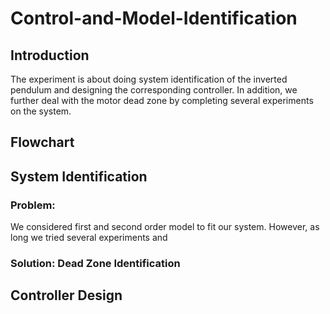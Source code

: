 # Control-and-Model-Identification
## Introduction

The experiment is about doing system identification of the inverted pendulum and designing the corresponding controller. In addition, we further deal with the motor dead zone by completing several experiments on the system. 

## Flowchart


## System Identification
### Problem:
We considered first and second order model to fit our system. However, as long we tried several experiments and 

### Solution: Dead Zone Identification

## Controller Design
